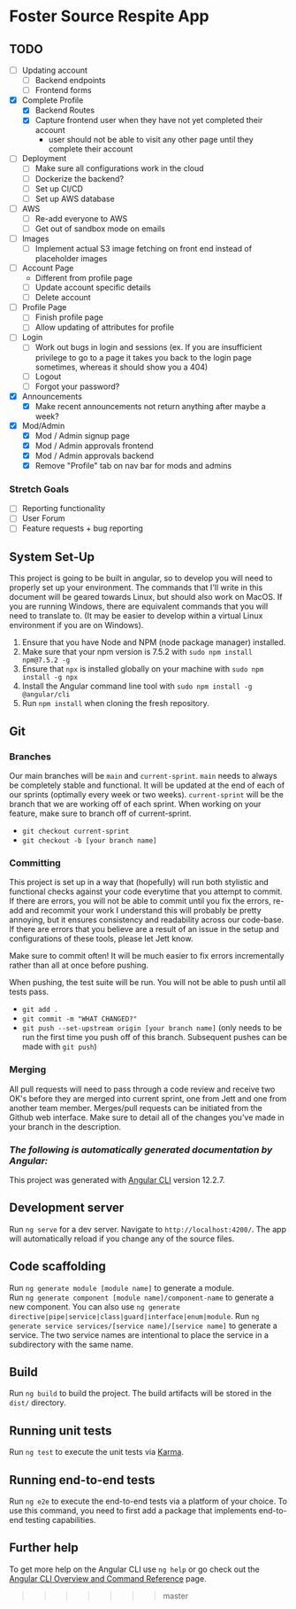 # Foster Source Respite App

## TODO

- [ ] Updating account
  - [ ] Backend endpoints
  - [ ] Frontend forms
- [x] Complete Profile
  - [x] Backend Routes
  - [x] Capture frontend user when they have not yet completed their account
    - user should not be able to visit any other page until they complete their account
- [ ] Deployment
  - [ ] Make sure all configurations work in the cloud
  - [ ] Dockerize the backend?
  - [ ] Set up CI/CD
  - [ ] Set up AWS database
- [ ] AWS
  - [ ] Re-add everyone to AWS
  - [ ] Get out of sandbox mode on emails
- [ ] Images
  - [ ] Implement actual S3 image fetching on front end instead of placeholder images
- [ ] Account Page
  - Different from profile page
  - [ ] Update account specific details
  - [ ] Delete account
- [ ] Profile Page
  - [ ] Finish profile page
  - [ ] Allow updating of attributes for profile
- [ ] Login
  - [ ] Work out bugs in login and sessions (ex. If you are insufficient privilege to go to a page it takes you back to the login page sometimes, whereas it should show you a 404)
  - [ ] Logout
  - [ ] Forgot your password?
- [x] Announcements
  - [x] Make recent announcements not return anything after maybe a week?
- [x] Mod/Admin
  - [x] Mod / Admin signup page
  - [x] Mod / Admin approvals frontend
  - [x] Mod / Admin approvals backend
  - [x] Remove "Profile" tab on nav bar for mods and admins

### Stretch Goals

- [ ] Reporting functionality
- [ ] User Forum
- [ ] Feature requests + bug reporting

## System Set-Up

This project is going to be built in angular, so to develop you will need to properly set up your environment.
The commands that I'll write in this document will be geared towards Linux, but should also work on MacOS.
If you are running Windows, there are equivalent commands that you will need to translate to. (It may be easier to
develop within a virtual Linux environment if you are on Windows).

1. Ensure that you have Node and NPM (node package manager) installed.
2. Make sure that your npm version is 7.5.2 with `sudo npm install npm@7.5.2 -g`
3. Ensure that `npx` is installed globally on your machine with `sudo npm install -g npx`
4. Install the Angular command line tool with `sudo npm install -g @angular/cli`
5. Run `npm install` when cloning the fresh repository.

## Git

### Branches

Our main branches will be `main` and `current-sprint`. `main` needs to always be completely stable and functional. It will be updated at the end of each of our sprints (optimally every
week or two weeks). `current-sprint` will be the branch that we are working off of each sprint. When working on your feature, make sure to branch off of
current-sprint.

- `git checkout current-sprint`
- `git checkout -b [your branch name]`

### Committing

This project is set up in a way that (hopefully) will run both stylistic and functional checks against your code everytime that you
attempt to commit. If there are errors, you will not be able to commit until you fix the errors, re-add and recommit your work
I understand this will probably be pretty annoying, but it ensures consistency and readability across our code-base. If there are
errors that you believe are a result of an issue in the setup and configurations of these tools, please let Jett know.

Make sure to commit often! It will be much easier to fix errors incrementally rather than all at once before pushing.

When pushing, the test suite will be run. You will not be able to push until all tests pass.

- `git add .`
- `git commit -m "WHAT CHANGED?"`
- `git push --set-upstream origin [your branch name]` (only needs to be run the first time you push off of this branch. Subsequent pushes can be made with `git push`)

### Merging

All pull requests will need to pass through a code review and receive two OK's before they are merged into current sprint, one from Jett and one from another team member.
Merges/pull requests can be initiated from the Github web interface. Make sure to detail all of the changes you've made in your branch in the description.

### _The following is automatically generated documentation by Angular:_

This project was generated with [Angular CLI](https://github.com/angular/angular-cli) version 12.2.7.

## Development server

Run `ng serve` for a dev server. Navigate to `http://localhost:4200/`. The app will automatically reload if you change any of the source files.

## Code scaffolding

Run `ng generate module [module name]` to generate a module.  
Run `ng generate component [module name]/component-name` to generate a new component. You can also use `ng generate directive|pipe|service|class|guard|interface|enum|module`.
Run `ng generate service services/[service name]/[service name]` to generate a service. The two service names are intentional to place the service in a subdirectory with the same name.

## Build

Run `ng build` to build the project. The build artifacts will be stored in the `dist/` directory.

## Running unit tests

Run `ng test` to execute the unit tests via [Karma](https://karma-runner.github.io).

## Running end-to-end tests

Run `ng e2e` to execute the end-to-end tests via a platform of your choice. To use this command, you need to first add a package that implements end-to-end testing capabilities.

## Further help

To get more help on the Angular CLI use `ng help` or go check out the [Angular CLI Overview and Command Reference](https://angular.io/cli) page.

> > > > > > > master
